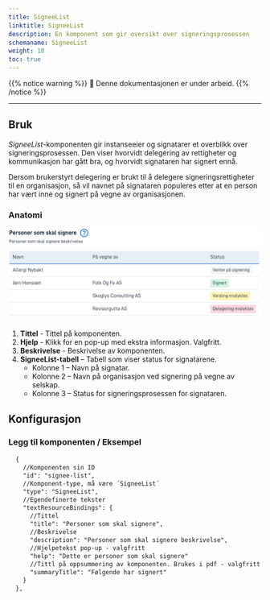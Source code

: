 ```yaml
---
title: SigneeList
linktitle: SigneeList
description: En komponent som gir oversikt over signeringsprosessen
schemaname: SigneeList 
weight: 10 
toc: true
---
```


{{% notice warning %}}
🚧 Denne dokumentasjonen er under arbeid.
{{% /notice %}}

---

## Bruk

*SigneeList*-komponenten gir instanseeier og signatarer et overblikk over signeringsprosessen. Den viser hvorvidt delegering 
av rettigheter og kommunikasjon har gått bra, og hvorvidt signataren har signert ennå.

Dersom brukerstyrt delegering er brukt til å delegere signeringsrettigheter til en organisasjon, så vil navnet på signataren
populeres etter at en person har vært inne og signert på vegne av organisasjonen.

### Anatomi

![SigneeList anatomi](signeelist-anatomy.png "SigneeList statuser")

1. **Tittel** - Tittel på komponenten.
2. **Hjelp** - Klikk for en pop-up med ekstra informasjon. Valgfritt.
3. **Beskrivelse** - Beskrivelse av komponenten.
4. **SigneeList-tabell** – Tabell som viser status for signatarene.
    * Kolonne 1 – Navn på signatar.
    * Kolonne 2 – Navn på organisasjon ved signering på vegne av selskap.
    * Kolonne 3 – Status for signeringsprosessen for signataren.

## Konfigurasjon

### Legg til komponenten / Eksempel

      {
        //Komponenten sin ID
        "id": "signee-list", 
        //Komponent-type, må være ´SigneeList´
        "type": "SigneeList",
        //Egendefinerte tekster
        "textResourceBindings": {
          //Tittel
          "title": "Personer som skal signere",
          //Beskrivelse
          "description": "Personer som skal signere beskrivelse",
          //Hjelpetekst pop-up - valgfritt
          "help": "Dette er personer som skal signere"
          //Tittl på oppsummering av komponenten. Brukes i pdf - valgfritt
          "summaryTitle": "Følgende har signert"
        }
      },